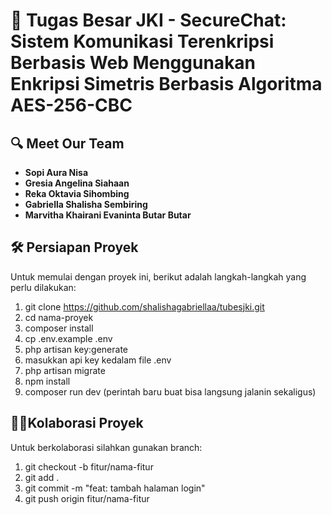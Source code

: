 # 🚀 Tugas Besar JKI - SecureChat: Sistem Komunikasi Terenkripsi Berbasis Web Menggunakan Enkripsi Simetris Berbasis Algoritma AES-256-CBC

## 🔍 Meet Our Team
- **Sopi Aura Nisa** 
- **Gresia Angelina Siahaan** 
- **Reka Oktavia Sihombing**
- **Gabriella Shalisha Sembiring**
- **Marvitha Khairani Evaninta Butar Butar**

## 🛠️ Persiapan Proyek

Untuk memulai dengan proyek ini, berikut adalah langkah-langkah yang perlu dilakukan:
1. git clone https://github.com/shalishagabriellaa/tubesjki.git
2. cd nama-proyek
3. composer install
4. cp .env.example .env
5. php artisan key:generate
6. masukkan api key kedalam file .env
7. php artisan migrate
8. npm install
9. composer run dev (perintah baru buat bisa langsung jalanin sekaligus)

## 🧑‍💻Kolaborasi Proyek

Untuk berkolaborasi silahkan gunakan branch:
1. git checkout -b fitur/nama-fitur
2. git add .
3. git commit -m "feat: tambah halaman login"
4. git push origin fitur/nama-fitur

